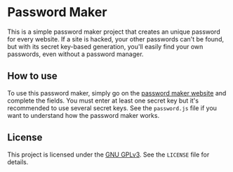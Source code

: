 # Password Maker

This is a simple password maker project that creates an unique password for every website. If a site is hacked, your other passwords can't be found, but with its secret key-based generation, you'll easily find your own passwords, even without a password manager.

## How to use

To use this password maker, simply go on the [password maker website](https://angel-karasu.github.io/PasswordMaker/) and complete the fields. You must enter at least one secret key but it's recommended to use several secret keys. See the `password.js` file if you want to understand how the password maker works.

## License

This project is licensed under the [GNU GPLv3](https://choosealicense.com/licenses/gpl-3.0/). See the `LICENSE` file for details.
